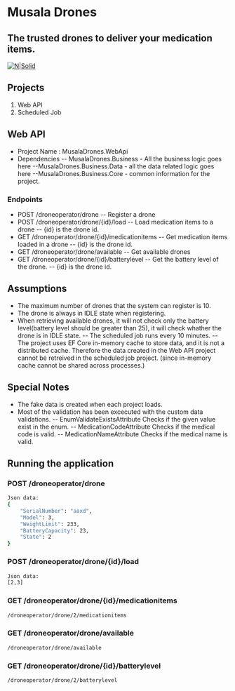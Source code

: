 # Musala Drones
## The trusted drones to deliver your medication items.

[![N|Solid](https://www.musala.com/wp-content/themes/musalasoft/dist/assets/img/logo_musala_green.png)](https://www.musala.com/)

## Projects
1. Web API
2. Scheduled Job

## Web API
- Project Name : MusalaDrones.WebApi
- Dependencies
-- MusalaDrones.Business - All the business logic goes here
--MusalaDrones.Business.Data - all the data related logic goes here
--MusalaDrones.Business.Core - common information for the project.

### Endpoints
- POST /droneoperator/drone 
-- Register a drone
- POST /droneoperator/drone/{id}/load
-- Load medication items to a drone
-- {id} is the drone id.
- GET /droneoperator/drone/{id}/medicationitems
-- Get medication items loaded in a drone
-- {id} is the drone id.
- GET /droneoperator/drone/available
-- Get available drones
- GET /droneoperator/drone/{id}/batterylevel
-- Get the battery level of the drone.
-- {id} is the drone id.

## Assumptions
- The maximum number of drones that the system can register is 10.
- The drone is always in IDLE state when registering.
- When retrieving available drones, it will not check only the battery level(battery level should be greater than 25), it will check whather the drone is in IDLE state.
-- The scheduled job runs every 10 minutes.
-- The project uses EF Core in-memory cache to store data, and it is not a distributed cache. Therefore the data created in the Web API project cannot be retreived in the scheduled job project. (since in-memory cache cannot be shared across processes.)

## Special Notes
- The fake data is created when each project loads.
- Most of the validation has been excecuted with the custom data validations. 
-- EnumValidateExistsAttribute
Checks if the given value exist in the enum.
-- MedicationCodeAttribute
Checks if the medical code is valid.
-- MedicationNameAttribute
Checks if the medical name is valid.

## Running the application

### POST /droneoperator/drone

```sh
Json data:
{
    "SerialNumber": "aaxd",
    "Model": 3,
    "WeightLimit": 233,
    "BatteryCapacity": 23,
    "State": 2
}
```

### POST /droneoperator/drone/{id}/load

```sh
Json data:
[2,3]
```
### GET /droneoperator/drone/{id}/medicationitems
```sh
/droneoperator/drone/2/medicationitems
```

### GET /droneoperator/drone/available
```sh
/droneoperator/drone/available
```

### GET /droneoperator/drone/{id}/batterylevel

```sh
/droneoperator/drone/2/batterylevel
```
